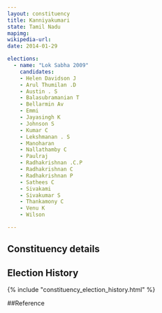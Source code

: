 ```yaml
---
layout: constituency
title: Kanniyakumari
state: Tamil Nadu
mapimg: 
wikipedia-url: 
date: 2014-01-29

elections: 
  - name: "Lok Sabha 2009"
    candidates: 
    - Helen Davidson J 
    - Arul Thumilan .D 
    - Austin . S 
    - Balasubramanian T 
    - Bellarmin Av 
    - Emmi 
    - Jayasingh K 
    - Johnson S 
    - Kumar C 
    - Lekshmanan . S 
    - Manoharan 
    - Nallathamby C 
    - Paulraj 
    - Radhakrishnan .C.P 
    - Radhakrishnan C 
    - Radhakrishnan P 
    - Sathees C 
    - Sivakami 
    - Sivakumar S 
    - Thankamony C 
    - Venu K 
    - Wilson 

---
```

## Constituency details


## Election History
{% include "constituency_election_history.html" %}

##Reference
